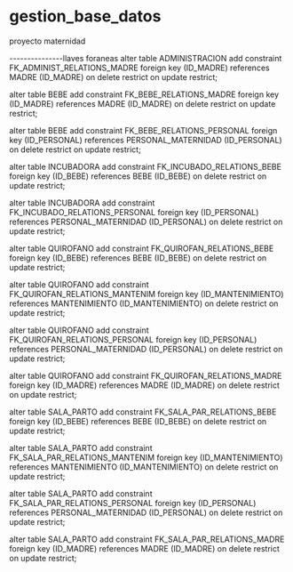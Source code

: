 # gestion_base_datos
proyecto maternidad

---------------llaves foraneas
alter table ADMINISTRACION
   add constraint FK_ADMINIST_RELATIONS_MADRE foreign key (ID_MADRE)
      references MADRE (ID_MADRE)
      on delete restrict on update restrict;

alter table BEBE
   add constraint FK_BEBE_RELATIONS_MADRE foreign key (ID_MADRE)
      references MADRE (ID_MADRE)
      on delete restrict on update restrict;

alter table BEBE
   add constraint FK_BEBE_RELATIONS_PERSONAL foreign key (ID_PERSONAL)
      references PERSONAL_MATERNIDAD (ID_PERSONAL)
      on delete restrict on update restrict;

alter table INCUBADORA
   add constraint FK_INCUBADO_RELATIONS_BEBE foreign key (ID_BEBE)
      references BEBE (ID_BEBE)
      on delete restrict on update restrict;

alter table INCUBADORA
   add constraint FK_INCUBADO_RELATIONS_PERSONAL foreign key (ID_PERSONAL)
      references PERSONAL_MATERNIDAD (ID_PERSONAL)
      on delete restrict on update restrict;

alter table QUIROFANO
   add constraint FK_QUIROFAN_RELATIONS_BEBE foreign key (ID_BEBE)
      references BEBE (ID_BEBE)
      on delete restrict on update restrict;

alter table QUIROFANO
   add constraint FK_QUIROFAN_RELATIONS_MANTENIM foreign key (ID_MANTENIMIENTO)
      references MANTENIMIENTO (ID_MANTENIMIENTO)
      on delete restrict on update restrict;

alter table QUIROFANO
   add constraint FK_QUIROFAN_RELATIONS_PERSONAL foreign key (ID_PERSONAL)
      references PERSONAL_MATERNIDAD (ID_PERSONAL)
      on delete restrict on update restrict;

alter table QUIROFANO
   add constraint FK_QUIROFAN_RELATIONS_MADRE foreign key (ID_MADRE)
      references MADRE (ID_MADRE)
      on delete restrict on update restrict;

alter table SALA_PARTO
   add constraint FK_SALA_PAR_RELATIONS_BEBE foreign key (ID_BEBE)
      references BEBE (ID_BEBE)
      on delete restrict on update restrict;

alter table SALA_PARTO
   add constraint FK_SALA_PAR_RELATIONS_MANTENIM foreign key (ID_MANTENIMIENTO)
      references MANTENIMIENTO (ID_MANTENIMIENTO)
      on delete restrict on update restrict;

alter table SALA_PARTO
   add constraint FK_SALA_PAR_RELATIONS_PERSONAL foreign key (ID_PERSONAL)
      references PERSONAL_MATERNIDAD (ID_PERSONAL)
      on delete restrict on update restrict;

alter table SALA_PARTO
   add constraint FK_SALA_PAR_RELATIONS_MADRE foreign key (ID_MADRE)
      references MADRE (ID_MADRE)
      on delete restrict on update restrict;
